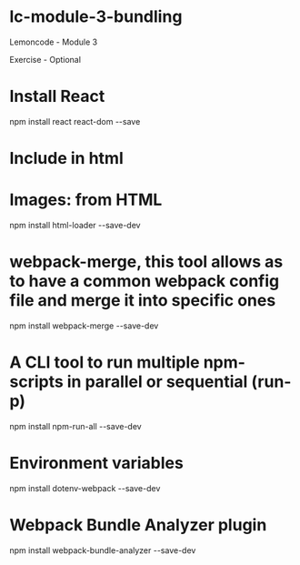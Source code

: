 # lc-module-3-bundling

Lemoncode - Module 3

Exercise - Optional

# Install React
npm install react react-dom --save

# Include in html
<div id="root"></div>

# Images: from HTML
npm install html-loader --save-dev

# webpack-merge, this tool allows as to have a common webpack config file and merge it into specific ones
npm install webpack-merge --save-dev

# A CLI tool to run multiple npm-scripts in parallel or sequential (run-p)
npm install npm-run-all --save-dev

# Environment variables
npm install dotenv-webpack --save-dev

# Webpack Bundle Analyzer plugin
npm install webpack-bundle-analyzer --save-dev